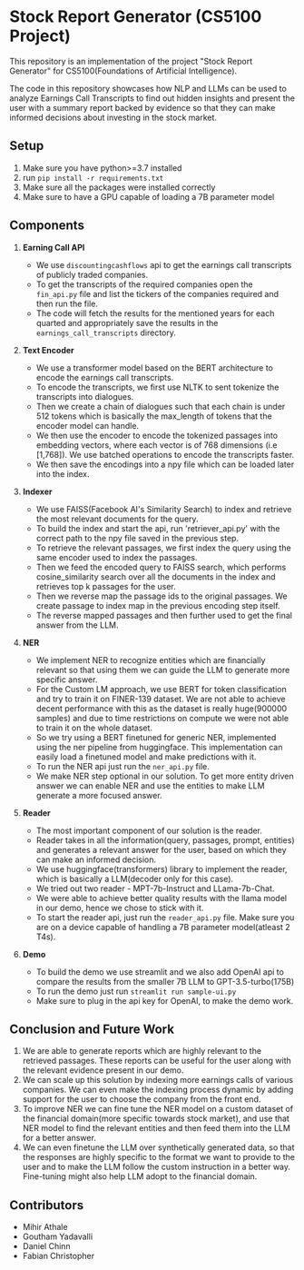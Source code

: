 # Stock Report Generator (CS5100 Project)

This repository is an implementation of the project "Stock Report Generator" for CS5100(Foundations of Artificial
Intelligence).

The code in this repository showcases how NLP and LLMs can be used to analyze Earnings Call Transcripts to find out
hidden insights and present the user with a summary report backed by evidence so that they can make informed decisions
about investing in the stock market.

## Setup

1. Make sure you have python>=3.7 installed
2. run `pip install -r requirements.txt`
3. Make sure all the packages were installed correctly
4. Make sure to have a GPU capable of loading a 7B parameter model

## Components

1. **Earning Call API**
    * We use `discountingcashflows` api to get the earnings call transcripts of publicly traded companies.
    * To get the transcripts of the required companies open the `fin_api.py` file and list the tickers of the companies
      required and then run the file.
    * The code will fetch the results for the mentioned years for each quarted and appropriately save the results in
      the `earnings_call_transcripts` directory.


2. **Text Encoder**
    * We use a transformer model based on the BERT architecture to encode the earnings call transcripts.
    * To encode the transcripts, we first use NLTK to sent tokenize the transcripts into dialogues.
    * Then we create a chain of dialogues such that each chain is under 512 tokens which is basically the max_length of
      tokens that the encoder model can handle.
    * We then use the encoder to encode the tokenized passages into embedding vectors, where each vector is of 768
      dimensions (i.e [1,768]). We use batched operations to encode the transcripts faster.
    * We then save the encodings into a npy file which can be loaded later into the index.


3. **Indexer**
    * We use FAISS(Facebook AI's Similarity Search) to index and retrieve the most relevant documents for the query.
    * To build the index and start the api, run 'retriever_api.py' with the correct path to the npy file saved in the
      previous step.
    * To retrieve the relevant passages, we first index the query using the same encoder used to index the passages.
    * Then we feed the encoded query to FAISS search, which performs cosine_similarity search over all the documents in
      the index and retrieves top k passages for the user.
    * Then we reverse map the passage ids to the original passages. We create passage to index map in the previous
      encoding step itself.
    * The reverse mapped passages and then further used to get the final answer from the LLM.


4. **NER**
    * We implement NER to recognize entities which are financially relevant so that using them we can guide the LLM to
      generate more specific answer.
    * For the Custom LM approach, we use BERT for token classification and try to train it on FINER-139 dataset. We are
      not able to achieve decent performance with this as the dataset is really huge(900000 samples) and due to time
      restrictions on compute we were not able to train it on the whole dataset.
    * So we try using a BERT finetuned for generic NER, implemented using the ner pipeline from huggingface. This implementation can easily load a finetuned model and make predictions with it.
    * To run the NER api just run the `ner_api.py` file.
    * We make NER step optional in our solution. To get more entity driven answer we can enable NER and use the
      entities to make LLM generate a more focused answer.


5. **Reader**
    * The most important component of our solution is the reader.
    * Reader takes in all the information(query, passages, prompt, entities) and generates a relevant answer for the
      user, based on which they can make an informed decision.
    * We use huggingface(transformers) library to implement the reader, which is basically a LLM(decoder only for this
      case).
    * We tried out two reader - MPT-7b-Instruct and LLama-7b-Chat.
    * We were able to achieve better quality results with the llama model in our demo, hence we chose to stick with it.
    * To start the reader api, just run the `reader_api.py` file. Make sure you are on a device capable of handling a 7B
      parameter model(atleast 2 T4s).


6. **Demo**
    * To build the demo we use streamlit and we also add OpenAI api to compare the results from the smaller 7B LLM to
      GPT-3.5-turbo(175B)
    * To run the demo just run `streamlit run sample-ui.py`
    * Make sure to plug in the api key for OpenAI, to make the demo work.

## Conclusion and Future Work

1. We are able to generate reports which are highly relevant to the retrieved passages. These reports can be useful for the user along with the relevant evidence present in our demo.
2. We can scale up this solution by indexing more earnings calls of various companies. We can even make the indexing process dynamic by adding support for the user to choose the company from the front end.
3. To improve NER we can fine tune the NER model on a custom dataset of the financial domain(more specific towards stock market), and use that NER model to find the relevant entities and then feed them into the LLM for a better answer.
4. We can even finetune the LLM over synthetically generated data, so that the responses are highly specific to the format we want to provide to the user and to make the LLM follow the custom instruction in a better way. Fine-tuning might also help LLM adopt to the financial domain.

## Contributors

* Mihir Athale
* Goutham Yadavalli
* Daniel Chinn
* Fabian Christopher
